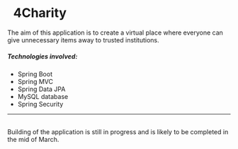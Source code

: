 # &nbsp; 4Charity

The aim of this application is to create a virtual place where everyone can give unnecessary items away to trusted institutions.

<h5>Technologies involved:</h5>
<ul>
<li>Spring Boot</li>
<li>Spring MVC</li>
<li>Spring Data JPA</li>
<li>MySQL database</li>
<li>Spring Security</li>
</ul>
<hr><br>
Building of the application is still in progress and is likely to
be completed in the mid of March.
